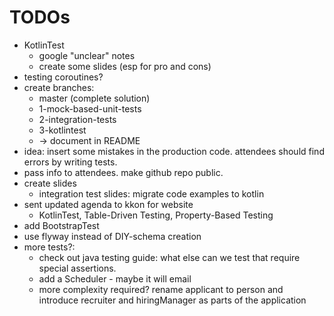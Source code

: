 # TODOs

- KotlinTest
    - google "unclear" notes
    - create some slides (esp for pro and cons)
- testing coroutines?
- create branches:
    - master (complete solution) 
    - 1-mock-based-unit-tests
    - 2-integration-tests
    - 3-kotlintest
    - -> document in README
- idea: insert some mistakes in the production code. attendees should find errors by writing tests.
- pass info to attendees. make github repo public.
- create slides 
    - integration test slides: migrate code examples to kotlin
- sent updated agenda to kkon for website
    - KotlinTest, Table-Driven Testing, Property-Based Testing
- add BootstrapTest
- use flyway instead of DIY-schema creation
- more tests?:
    - check out java testing guide: what else can we test that require special assertions.
    - add a Scheduler - maybe it will email
    - more complexity required? rename applicant to person and introduce recruiter and hiringManager as parts of the application
